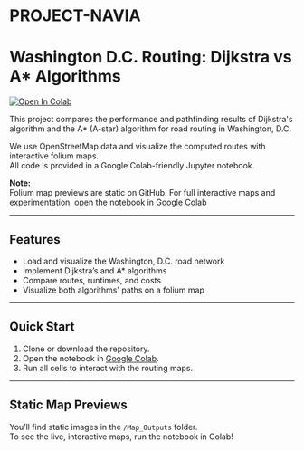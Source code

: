 # PROJECT-NAVIA
# Washington D.C. Routing: Dijkstra vs A* Algorithms

[![Open In Colab](https://colab.research.google.com/assets/colab-badge.svg)](https://colab.research.google.com/github/MukulRay1603/PROJECT-NAVIA/blob/main/PROJ_NAVIA_Washington_D_C_Routing_Dijkstra_vs_A_.ipynb)

This project compares the performance and pathfinding results of Dijkstra's algorithm and the A* (A-star) algorithm for road routing in Washington, D.C.

We use OpenStreetMap data and visualize the computed routes with interactive folium maps.  
All code is provided in a Google Colab-friendly Jupyter notebook.

**Note:**  
Folium map previews are static on GitHub. For full interactive maps and experimentation, open the notebook in [Google Colab](https://colab.research.google.com/)

---

## Features

- Load and visualize the Washington, D.C. road network
- Implement Dijkstra’s and A* algorithms
- Compare routes, runtimes, and costs
- Visualize both algorithms' paths on a folium map

---

## Quick Start

1. Clone or download the repository.
2. Open the notebook in [Google Colab](https://colab.research.google.com/).
3. Run all cells to interact with the routing maps.

---

## Static Map Previews

You’ll find static images in the `/Map_Outputs` folder.  
To see the live, interactive maps, run the notebook in Colab!
